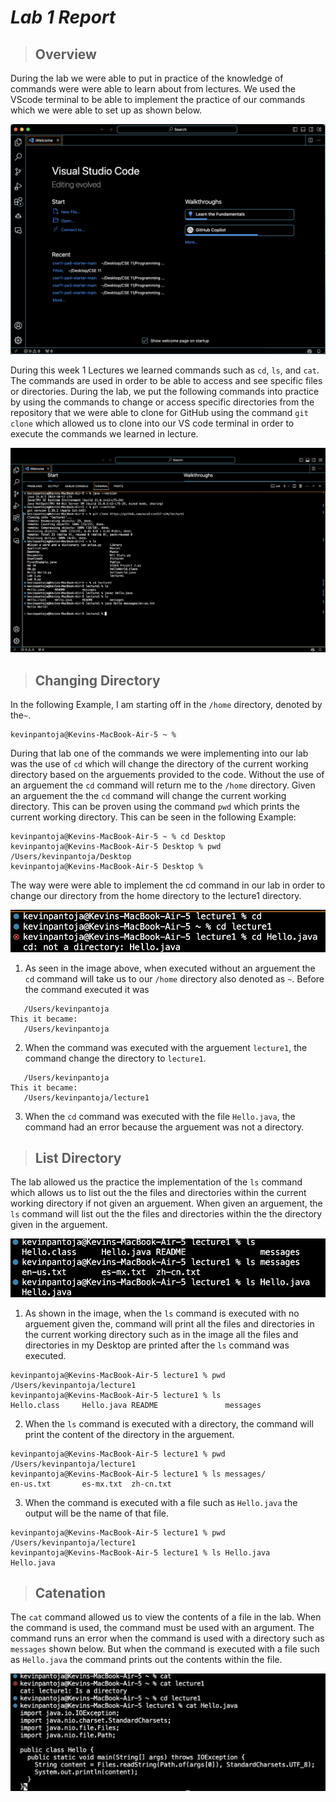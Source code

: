 # ___Lab 1 Report___

> ## Overview

During the lab we were able to put in practice of the knowledge of commands were were able to learn about from lectures. We used the VScode terminal to be able to implement the practice of our commands which we were able to set up as shown below.

![Image](https://github.com/Kpantoja2905/cse15l-lab-reports/blob/main/Screenshot%202024-04-02%20at%209.38.01%20AM.png?raw=true)

During this week 1 Lectures we learned commands such as `cd`, `ls`, and `cat`. The commands are used in order to be able to access and see specific files or directories. During the lab, we put the following commands into practice by using the commands to change or access specific directories from the repository that we were able to clone for GitHub using the command `git clone` which allowed us to clone into our VS code terminal in order to execute the commands we learned in lecture.

![Image](https://github.com/Kpantoja2905/cse15l-lab-reports/blob/main/Screenshot%202024-04-02%20at%209.49.12%20AM.png)

> ## Changing Directory

In the following Example, I am starting off in the `/home` directory, denoted by the`~`.

```
kevinpantoja@Kevins-MacBook-Air-5 ~ % 
```

During that lab one of the commands we were implementing into our lab was the use of `cd` which will change the directory of the current working directory based on the arguements provided to the code. Without the use of an arguement the `cd` command will return me to the `/home` directory. Given an arguement the the `cd` command will change the current working directory. This can be proven using the command `pwd` which prints the current working directory. This can be seen in the following Example:

```
kevinpantoja@Kevins-MacBook-Air-5 ~ % cd Desktop
kevinpantoja@Kevins-MacBook-Air-5 Desktop % pwd
/Users/kevinpantoja/Desktop
kevinpantoja@Kevins-MacBook-Air-5 Desktop % 
```

The way were were able to implement the cd command in our lab in order to change our directory from the home directory to the lecture1 directory.

![Image](https://github.com/Kpantoja2905/cse15l-lab-reports/blob/main/Screenshot%202024-04-10%20at%204.44.33%20PM.png?raw=true)

1) As seen in the image above, when executed without an arguement the `cd` command will take us to our `/home` directory also denoted as `~`. Before the command executed it was

```
   /Users/kevinpantoja
This it became:
   /Users/kevinpantoja
```

2) When the command was executed with the arguement `lecture1`, the command change the directory to `lecture1`.

```
   /Users/kevinpantoja
This it became:
   /Users/kevinpantoja/lecture1
```

3) When the `cd` command was executed with the file `Hello.java`, the command had an error because the arguement was not a directory.


> ## List Directory

The lab allowed us the practice the implementation of the `ls` command which allows us to list out the the files and directories within the current working directory if not given an arguement. When given an arguement, the `ls` command will list out the the files and directories within the the directory given in the arguement.  

![image](https://github.com/Kpantoja2905/cse15l-lab-reports/blob/main/Screenshot%202024-04-10%20at%204.45.05%20PM.png?raw=true)

1) As shown in the image, when the `ls` command is executed with no arguement given the, command will print all the files and directories in the current working directory such as in the image all the files and directories in my Desktop are printed after the `ls` command was executed.
```
kevinpantoja@Kevins-MacBook-Air-5 lecture1 % pwd
/Users/kevinpantoja/lecture1
kevinpantoja@Kevins-MacBook-Air-5 lecture1 % ls
Hello.class     Hello.java README               messages
```
2) When the `ls` command is executed with a directory, the command will print the content of the directory in the arguement.
```
kevinpantoja@Kevins-MacBook-Air-5 lecture1 % pwd
/Users/kevinpantoja/lecture1
kevinpantoja@Kevins-MacBook-Air-5 lecture1 % ls messages/
en-us.txt       es-mx.txt  zh-cn.txt
```
3) When the command is executed with a file such as `Hello.java` the output will be the name of that file.
```
kevinpantoja@Kevins-MacBook-Air-5 lecture1 % pwd  
/Users/kevinpantoja/lecture1
kevinpantoja@Kevins-MacBook-Air-5 lecture1 % ls Hello.java
Hello.java
```

> ## Catenation

The `cat` command allowed us to view the contents of a file in the lab. When the command is used, the command must be used with an argument. The command runs an error when the command is used with a directory such as `messages` shown below. But when the command is executed with a file such as `Hello.java` the command prints out the contents within the file.

![image](https://github.com/Kpantoja2905/cse15l-lab-reports/blob/main/Screenshot%202024-04-10%20at%204.46.54%20PM.png?raw=true)
